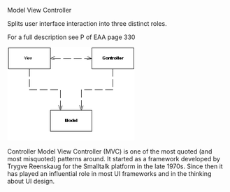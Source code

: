 ﻿Model View Controller

Splits user interface interaction into three distinct roles.

For a full description see P of EAA page 330

![File](file.png)

Controller Model View Controller (MVC) is one of the most quoted (and most misquoted) patterns around. It started as a framework developed by Trygve Reenskaug for the Smalltalk platform in the late 1970s. Since then it has played an influential role in most UI frameworks and in the thinking about UI design.